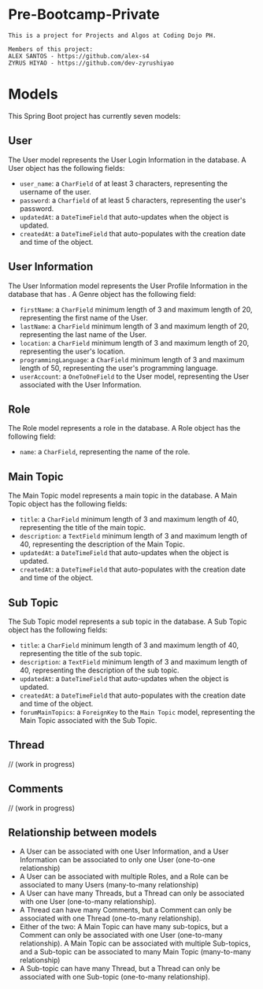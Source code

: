 # Pre-Bootcamp-Private

    This is a project for Projects and Algos at Coding Dojo PH.

    Members of this project: 
    ALEX SANTOS - https://github.com/alex-s4
    ZYRUS HIYAO - https://github.com/dev-zyrushiyao

# Models

This Spring Boot project has currently seven models:

## User

The User model represents the User Login Information in the database. A User object has the following fields:

* `user_name`: a `CharField` of at least 3 characters, representing the username of the user.
* `password`: a `Charfield` of at least 5 characters, representing the user's password.
* `updatedAt`: a `DateTimeField` that auto-updates when the object is updated.
* `createdAt`: a `DateTimeField` that auto-populates with the creation date and time of the object.

## User Information

The User Information model represents the User Profile Information in the database that has . A Genre object has the following field:

* `firstName`: a `CharField` minimum length of 3 and maximum length of 20, representing the first name of the User.
* `lastName`: a `CharField` minimum length of 3 and maximum length of 20, representing the last name of the User.
* `location`: a `CharField` minimum length of 3 and maximum length of 20, representing the user's location.
* `programmingLanguage`: a `CharField` minimum length of 3 and maximum length of 50, representing the user's programming language.
* `userAccount`: a `OneToOneField` to the User model, representing the User associated with the User Information.

## Role

The Role model represents a role in the database. A Role object has the following field:

* `name`: a `CharField`, representing the name of the role.

## Main Topic

The Main Topic model represents a main topic in the database. A Main Topic object has the following fields:

* `title`: a `CharField` minimum length of 3 and maximum length of 40, representing the title of the main topic.
* `description`: a `TextField` minimum length of 3 and maximum length of 40, representing the description of the Main Topic.
* `updatedAt`: a `DateTimeField` that auto-updates when the object is updated.
* `createdAt`: a `DateTimeField` that auto-populates with the creation date and time of the object.

## Sub Topic

The Sub Topic model represents a sub topic in the database. A Sub Topic object has the following fields:

* `title`: a `CharField` minimum length of 3 and maximum length of 40, representing the title of the sub topic.
* `description`: a `TextField` minimum length of 3 and maximum length of 40, representing the description of the sub topic.
* `updatedAt`: a `DateTimeField` that auto-updates when the object is updated.
* `createdAt`: a `DateTimeField` that auto-populates with the creation date and time of the object.
* `forumMainTopics`: a `ForeignKey` to the `Main Topic` model, representing the Main Topic associated with the Sub Topic.

## Thread

// (work in progress)

## Comments

// (work in progress)

## Relationship between models

* A User can be associated with one User Information, and a User Information can be associated to only one User (one-to-one relationship)
* A User can be associated with multiple Roles, and a Role can be associated to many Users (many-to-many relationship)
* A User can have many Threads, but a Thread can only be associated with one User (one-to-many relationship).
* A Thread can have many Comments, but a Comment can only be associated with one Thread (one-to-many relationship).
* Either of the two:
A Main Topic can have many sub-topics, but a Comment can only be associated with one User (one-to-many relationship).
A Main Topic can be associated with multiple Sub-topics, and a Sub-topic can be associated to many Main Topic (many-to-many relationship)
* A Sub-topic can have many Thread, but a Thread can only be associated with one Sub-topic (one-to-many relationship).

